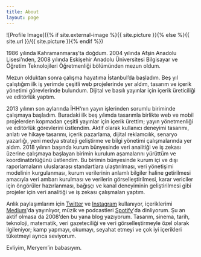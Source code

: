 ```yaml
---
title: About
layout: page
---
```

![Profile Image]({% if site.external-image %}{{ site.picture }}{% else %}{{ site.url }}/{{ site.picture }}{% endif %})

<p>1986 yılında Kahramanmaraş’ta doğdum. 2004 yılında Afşin Anadolu Lisesi’nden, 2008 yılında Eskişehir Anadolu Üniversitesi Bilgisayar ve Öğretim Teknolojileri Öğretmenliği bölümünden mezun oldum.</p>

<p>Mezun olduktan sonra çalışma hayatıma İstanbul’da başladım. Beş yıl çalıştığım ilk iş yerimde çeşitli web projelerinde yer aldım, tasarım ve içerik yönetimi görevlerinde bulundum. Dijital ve basılı yayınlar için içerik üreticiliği ve editörlük yaptım.</p>

<p>2013 yılının son aylarında İHH‘nın yayın işlerinden sorumlu biriminde çalışmaya başladım. Buradaki ilk beş yılımda tasarımla birlikte web ve mobil projelerden kopmadan çeşitli yayınlar için içerik ürettim; yayın yönetmenliği ve editörlük görevlerini üstlendim. Aktif olarak kullanıcı deneyimi tasarımı, anlatı ve hikaye tasarımı, içerik pazarlama, dijital reklamcılık, senaryo yazarlığı, yeni medya strateji geliştirme ve bilgi yönetimi çalışmalarında yer aldım. 2018 yılının başında kurum bünyesinde veri analitiği ve iş zekası üzerine çalışmaya başlayan birimin kurulum aşamalarını yürüttüm ve koordinatörlüğünü üstlendim. Bu birimin bünyesinde kurum içi ve dışı raporlamaların uluslararası standartlara ulaştırılması, veri yönetişimi modelinin kurgulanması, kurum verilerinin anlamlı bilgiler haline getirilmesi amacıyla veri ambarı kurulması ve verilerin görselleştirilmesi, karar vericiler için öngörüler hazırlanması, bağışçı ve kanal deneyiminin geliştirilmesi gibi projeler için veri analitiği ve iş zekası çalışmaları yaptım.</p>

<p>Anlık paylaşımlarım için <a href="https://twitter.com/bkrsln" target="_blank">Twitter</a> ve <a href="https://instagram.com/bkrsln" target="_blank">Instagram</a> kullanıyor, içeriklerimi <a href="https://medium.com/@bekirarslan" target="_blank">Medium</a>'da yayınlıyor, müzik ve podcastleri <a href="https://open.spotify.com/user/bkrsln" target="_blank">Spotify</a>'da dinliyorum. Şu an aktif olmasa da 2008’den bu yana blog yazıyorum. Tasarım, sinema, tarih, teknoloji, matematik, veri gazeteciliği ve veri görselleştirmeyle özel olarak ilgileniyor; kamp yapmayı, okumayı, seyahat etmeyi ve çok iyi içerikleri tüketmeyi ayrıca seviyorum.</p>

<p>Evliyim, Meryem’in babasıyım.</p>